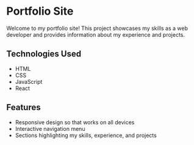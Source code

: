 # Portfolio Site

Welcome to my portfolio site! This project showcases my skills as a web developer and provides information about my experience and projects.

## Technologies Used

- HTML
- CSS
- JavaScript
- React

## Features

- Responsive design so that works on all devices
- Interactive navigation menu
- Sections highlighting my skills, experience, and projects
